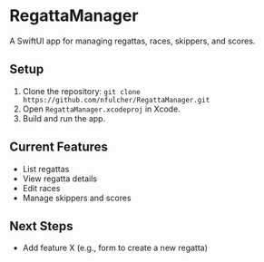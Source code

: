 # RegattaManager

A SwiftUI app for managing regattas, races, skippers, and scores.

## Setup
1. Clone the repository: `git clone https://github.com/nfulcher/RegattaManager.git`
2. Open `RegattaManager.xcodeproj` in Xcode.
3. Build and run the app.

## Current Features
- List regattas
- View regatta details
- Edit races
- Manage skippers and scores

## Next Steps
- Add feature X (e.g., form to create a new regatta)
